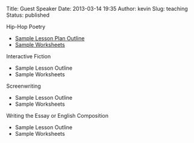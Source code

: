 Title: Guest Speaker
Date: 2013-03-14 19:35
Author: kevin
Slug: teaching
Status: published

Hip-Hop Poetry

-   [Sample Lesson Plan Outline](http://www.kevindublin.com/wp-content/uploads/2013/03/Sample-Lesson-Plan-Hip-Hop-Poetry1.pdf)
-   [Sample Worksheets](http://www.kevindublin.com/wp-content/uploads/2013/03/Sample-Hip-Hop-Poetry-Worksheets1.zip)

Interactive Fiction

-   Sample Lesson Outline
-   Sample Worksheets

Screenwriting

-   Sample Lesson Outline
-   Sample Worksheets

Writing the Essay or English Composition

-   Sample Lesson Outline
-   Sample Worksheets

